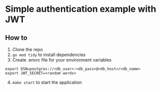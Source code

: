 # Simple authentication example with JWT

## How to
1. Clone the repo
2. `go mod tidy` to install dependencies
3. Create .envrc file for your environment variables
```
export DSN=postgres://<db_user>:<db_pass>@<db_host>/<db_name>
export JWT_SECRET=<random words>
```
4. `make start` to start the application

